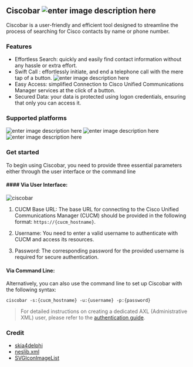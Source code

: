 ## Ciscobar ![enter image description here](https://img.shields.io/static/v1?label=release&message=1.0&color=silver)
Ciscobar is a user-friendly and efficient tool designed to streamline the process of searching for Cisco contacts by name or phone number.
### Features
 - Effortless Search: quickly and easily find contact information without any hassle or extra effort.
 - Swift Call : effortlessly initiate, and end a telephone call with the mere tap of a button. ![enter image description here](https://img.shields.io/badge/soon-silver)
 - Easy Access: simplified Connection to Cisco Unified Communications Manager services at the click of a button.
 - Secured Data: your data is protected using logon credentials, ensuring that only you can access it.
### Supported platforms
![enter image description here](https://img.shields.io/static/v1?label=Windows&message=available&color=silver&style=for-the-badge&logo=windows&logoColor=white)
![enter image description here](https://img.shields.io/static/v1?label=Mac%20OS&message=soon&color=silver&style=for-the-badge&logo=apple&logoColor=white)
![enter image description here](https://img.shields.io/static/v1?label=Linux&message=soon&color=silver&style=for-the-badge&logo=linux&logoColor=white)
### Get started
To begin using Ciscobar, you need to provide three essential parameters either through the user interface or the command line
#### #### Via User Interface:

![ciscobar](https://github.com/abdelbenbaha/ciscobar/assets/45561892/e8213100-062b-469e-b123-e05bc784ff23)

1.  CUCM Base URL: The base URL for connecting to the Cisco Unified Communications Manager (CUCM) should be provided in the following format: `https://{cucm_hostname}`.
    
2.  Username: You need to enter a valid username to authenticate with CUCM and access its resources.
    
3.  Password: The corresponding password for the provided username is required for secure authentication.

#### Via Command Line:

Alternatively, you can also use the command line to set up Ciscobar with the following syntax:

    ciscobar -s:{cucm_hostname} -u:{username} -p:{password}


 > For detailed instructions on creating a dedicated AXL (Administrative XML) user, please refer to the [authentication guide](https://developer.cisco.com/docs/axl/#!authentication).

### Credit

 - [skia4delphi](https://github.com/skia4delphi)
 - [neslib.xml](https://github.com/neslib/Neslib.Xml)
 - [SVGIconImageList](https://github.com/EtheaDev/SVGIconImageList)

